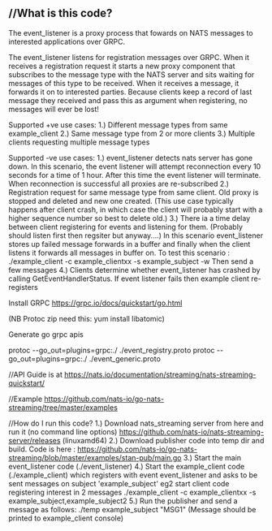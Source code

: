 //What is this code?
-----------------
The event_listener is a proxy process that fowards on NATS messages
to interested applications over GRPC.

The event_listener listens for registration messages over GRPC.
When it receives a registration request it starts a new proxy component that
subscribes to the message type with the NATS server and sits waiting for messages of this type to be received.
When it receives a message, it forwards it on to interested parties. Because clients keep a record of last message they received
and pass this as argument when registering, no messages will ever be lost!

Supported +ve use cases:
1.) Different message types from same example_client
2.) Same message type from 2 or more clients
3.) Multiple clients requesting multiple message types


Supported -ve use cases:
1.) event_listener detects nats server has gone down. In this scenario, the event listener will attempt reconnection every 10 seconds for a time of 1 hour. After this time the event listener will terminate. When reconnection is successful
all proxies are re-subscribed 
2.) Registration request for same message type from same client.  Old proxy is stopped and deleted and new one created. 
(This use case typically happens after client crash, in which case the client will probably start with a higher sequence
 number so best to delete old.) 
3.) There ia a time delay between client registering for events and listening for them. (Probably should listen first then regsiter but anyway....) In this scenario event_listener stores up failed message forwards in a buffer and finally when the client listens it forwards all messages in buffer on. To test this scenario :
./example_client -c example_clientxx -s example_subject -w
Then send a few messages
4.) Clients determine whether event_listener has crashed by calling GetEventHandlerStatus. If event listener fails then example client re-registers

Install GRPC
https://grpc.io/docs/quickstart/go.html

(NB Protoc zip need this: yum install libatomic)


Generate go grpc apis

protoc   --go_out=plugins=grpc:./ ./event_registry.proto
protoc   --go_out=plugins=grpc:./ ./event_generic.proto


//API Guide is at
https://nats.io/documentation/streaming/nats-streaming-quickstart/

//Example https://github.com/nats-io/go-nats-streaming/tree/master/examples

//How do I run this code?
1.) Download nats_streaming server from here and run it (no command line options)
https://github.com/nats-io/nats-streaming-server/releases (linuxamd64)
2.) Download publisher code into temp dir and build. Code is  here :
https://github.com/nats-io/go-nats-streaming/blob/master/examples/stan-pub/main.go
3.) Start the main event_listener code (./event_listener)
4.) Start the example_client code (./example_client) which registers with event event_listener
and asks to be sent messages on subject 'example_subject'
eg2 start client code registering interest in 2 messages
./example_client -c example_clientxx -s example_subject,example_subject2
5.) Run the publisher and send a message as  follows: ./temp example_subject "MSG1"
(Message should be printed  to example_client console)


